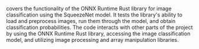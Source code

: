 covers the functionality of the ONNX Runtime Rust library for image classification using the SqueezeNet model. It tests the library's ability to load and preprocess images, run them through the model, and obtain classification probabilities. The code interacts with other parts of the project by using the ONNX Runtime Rust library, accessing the image classification model, and utilizing image processing and array manipulation libraries.